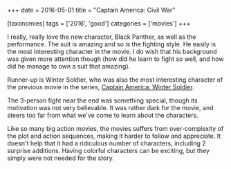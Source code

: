 +++
date = 2016-05-01
title = "Captain America: Civil War"

[taxonomies]
tags = ['2016', 'good']
categories = ['movies']
+++

I really, really love the new character, Black Panther, as well as the
performance. The suit is amazing and so is the fighting style. He easily
is the most interesting character in the movie. I do wish that his
background was given more attention though (how did he learn to fight so
well, and how did he manage to own a suit that amazing).

Runner-up is Winter Soldier, who was also the most interesting character
of the previous movie in the series, [Captain America: Winter Soldier].

The 3-person fight near the end was something special, though its
motivation was not very believable. It was rather dark for the movie,
and steers too far from what we\'ve come to learn about the characters.

Like so many big action movies, the movies suffers from over-complexity
of the plot and action sequences, making it harder to follow and
appreciate. It doesn\'t help that it had a ridiculous number of
characters, including 2 surprise additions. Having colorful characters
can be exciting, but they simply were not needed for the story.

  [Captain America: Winter Soldier]: http://tshepang.net/captain-america-the-winter-soldier-2014
